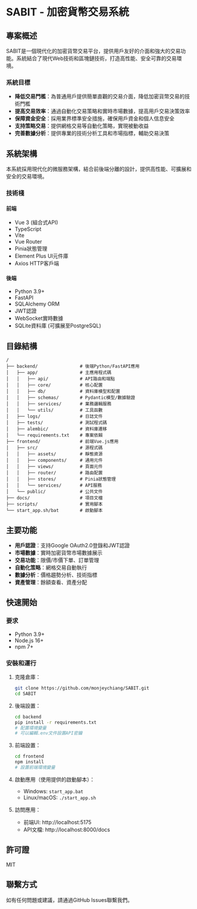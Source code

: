 # SABIT - 加密貨幣交易系統

## 專案概述

SABIT是一個現代化的加密貨幣交易平台，提供用戶友好的介面和強大的交易功能。系統結合了現代Web技術和區塊鏈技術，打造高性能、安全可靠的交易環境。

### 系統目標

- **降低交易門檻**：為普通用戶提供簡單直觀的交易介面，降低加密貨幣交易的技術門檻
- **提高交易效率**：通過自動化交易策略和實時市場數據，提高用戶交易決策效率
- **保障資金安全**：採用業界標準安全措施，確保用戶資金和個人信息安全
- **支持策略交易**：提供網格交易等自動化策略，實現被動收益
- **完善數據分析**：提供專業的技術分析工具和市場指標，輔助交易決策

## 系統架構

本系統採用現代化的微服務架構，結合前後端分離的設計，提供高性能、可擴展和安全的交易環境。

### 技術棧

#### 前端
- Vue 3 (組合式API)
- TypeScript
- Vite
- Vue Router
- Pinia狀態管理
- Element Plus UI元件庫
- Axios HTTP客戶端

#### 後端
- Python 3.9+
- FastAPI
- SQLAlchemy ORM
- JWT認證
- WebSocket實時數據
- SQLite資料庫 (可擴展至PostgreSQL)

## 目錄結構

```
/
├── backend/                # 後端Python/FastAPI應用
│   ├── app/                # 主應用程式碼
│   │   ├── api/            # API路由和端點
│   │   ├── core/           # 核心配置
│   │   ├── db/             # 資料庫模型和配置
│   │   ├── schemas/        # Pydantic模型/數據驗證
│   │   ├── services/       # 業務邏輯服務
│   │   └── utils/          # 工具函數
│   ├── logs/               # 日誌文件
│   ├── tests/              # 測試程式碼
│   ├── alembic/            # 資料庫遷移
│   └── requirements.txt    # 專案依賴
├── frontend/               # 前端Vue.js應用
│   ├── src/                # 源程式碼
│   │   ├── assets/         # 靜態資源
│   │   ├── components/     # 通用元件
│   │   ├── views/          # 頁面元件
│   │   ├── router/         # 路由配置
│   │   ├── stores/         # Pinia狀態管理
│   │   └── services/       # API服務
│   └── public/             # 公共文件
├── docs/                   # 項目文檔
├── scripts/                # 實用腳本
└── start_app.sh/bat        # 啟動腳本
```

## 主要功能

- **用戶認證**：支持Google OAuth2.0登錄和JWT認證
- **市場數據**：實時加密貨幣市場數據展示
- **交易功能**：限價/市價下單、訂單管理
- **自動化策略**：網格交易自動執行
- **數據分析**：價格趨勢分析、技術指標
- **資產管理**：餘額查看、資產分配

## 快速開始

### 要求
- Python 3.9+
- Node.js 16+
- npm 7+

### 安裝和運行

1. 克隆倉庫：
   ```bash
   git clone https://github.com/monjeychiang/SABIT.git
   cd SABIT
   ```

2. 後端設置：
   ```bash
   cd backend
   pip install -r requirements.txt
   # 配置環境變量
   # 可以編輯.env文件設置API密鑰
   ```

3. 前端設置：
   ```bash
   cd frontend
   npm install
   # 設置前端環境變量
   ```

4. 啟動應用（使用提供的啟動腳本）：
   - Windows: `start_app.bat`
   - Linux/macOS: `./start_app.sh`

5. 訪問應用：
   - 前端UI: http://localhost:5175
   - API文檔: http://localhost:8000/docs

## 許可證

MIT

## 聯繫方式

如有任何問題或建議，請通過GitHub Issues聯繫我們。 